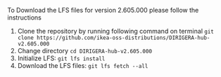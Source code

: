 To Download the LFS files for version 2.605.000 please follow the instructions

1. Clone the repository by running following command on terminal `git clone https://github.com/ikea-oss-distributions/DIRIGERA-hub-v2.605.000`
2. Change directory `cd DIRIGERA-hub-v2.605.000`
3. Initialize LFS: `git lfs install`
4. Download the LFS files: `git lfs fetch --all`
